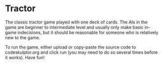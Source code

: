 # Tractor
The classic tractor game played with one deck of cards. The AIs in the game are beginner to intermediate level and usually only make basic in-game indecisions, but it should be reasonable for someone who is relatively new to the game.

To run the game, either upload or copy-paste the source code to codeskulptor.org and click run (you may need to do so several times before it works). Have fun!
